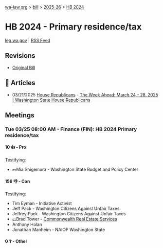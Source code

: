 [wa-law.org](/) > [bill](/bill/) > [2025-26](/bill/2025-26/) > [HB 2024](/bill/2025-26/hb/2024/)

# HB 2024 - Primary residence/tax
[leg.wa.gov](https://app.leg.wa.gov/billsummary?BillNumber=2024&Year=2025&Initiative=false) | [RSS Feed](./rss.xml)

## Revisions
* [Original Bill](1/)

## 📰 Articles
* 03/21/2025 [House Republicans](/org/house_republicans/) - [The Week Ahead: March 24 - 28, 2025 | Washington State House Republicans](http://houserepublicans.wa.gov/week/the-week-ahead-march-24-28-2025/#:~:text=HB%202024)

## Meetings
### Tue 03/25 08:00 AM - Finance (FIN): HB 2024 Primary residence/tax
#### 10 👍 - Pro
Testifying:
* 💵Mia Shigemura - Washington State Budget and Policy Center

#### 156 👎 - Con
Testifying:
* Tim Eyman - Initiative Activist
* Jeff Pack - Washington Citizens Against Unfair Taxes
* Jeffrey Pack - Washington Citizens Against Unfair Taxes
* 💵Brad Tower - [Commonwealth Real Estate Services](/org/commonwealth_real_estate_services/)
* Anthony Holan
* Jonathan Manheim - NAIOP Washington State

#### 0 ❓ - Other
